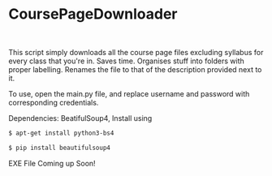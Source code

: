 # CoursePageDownloader

 

This script simply downloads all the course page files excluding syllabus for every class that you're in. Saves time. Organises stuff into folders with proper labelling. Renames the file to that of the description provided next to it. 



To use, open the main.py file, and replace username and password with corresponding credentials.


Dependencies:
BeatifulSoup4, Install using 


```sh
$ apt-get install python3-bs4

$ pip install beautifulsoup4
```


EXE File Coming up Soon!
